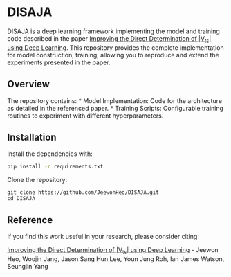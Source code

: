 # DISAJA
DISAJA is a deep learning framework implementing the model and training code described in the paper [Improving the Direct Determination of |V<sub>ts</sub>| using Deep Learning](https://arxiv.org/abs/2502.02918).
This repository provides the complete implementation for model construction, training, allowing you to reproduce and extend the experiments presented in the paper.

## Overview 
The repository contains:
	* Model Implementation: Code for the architecture as detailed in the referenced paper.
	* Training Scripts: Configurable training routines to experiment with different hyperparameters.


## Installation
Install the dependencies with:

```bash
pip install -r requirements.txt
```
Clone the repository:
```
git clone https://github.com/JeewonHeo/DISAJA.git
cd DISAJA
```

## Reference

If you find this work useful in your research, please consider citing:

[Improving the Direct Determination of |V<sub>ts</sub>| using Deep Learning](https://arxiv.org/abs/2502.02918) - Jeewon Heo, Woojin Jang, Jason Sang Hun Lee, Youn Jung Roh, Ian James Watson, Seungjin Yang


